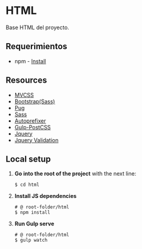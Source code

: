 # HTML #

Base HTML del proyecto.

## Requerimientos ##

* npm - [Install](https://docs.npmjs.com/getting-started/installing-node)

## Resources

- [MVCSS](http://mvcss.io/)
- [Bootstrap(Sass)](https://getbootstrap.com/docs/4.0/getting-started/download/#npm)
- [Pug](https://www.npmjs.com/package/gulp-pug)
- [Sass](https://www.npmjs.com/package/gulp-sass)
- [Autoprefixer](https://www.npmjs.com/package/autoprefixer)
- [Gulp-PostCSS](https://www.npmjs.com/package/gulp-postcss)
- [Jquery](http://api.jquery.com/)
- [Jquery Validation](https://jqueryvalidation.org/documentation/)

## Local setup

1. **Go into the root of the project** with the next line:
	```shell
	$ cd html
	```

2. **Install JS dependencies**
	```shell
	# @ root-folder/html
	$ npm install
	```

3. **Run Gulp serve**
	```shell
	# @ root-folder/html
	$ gulp watch
	```
